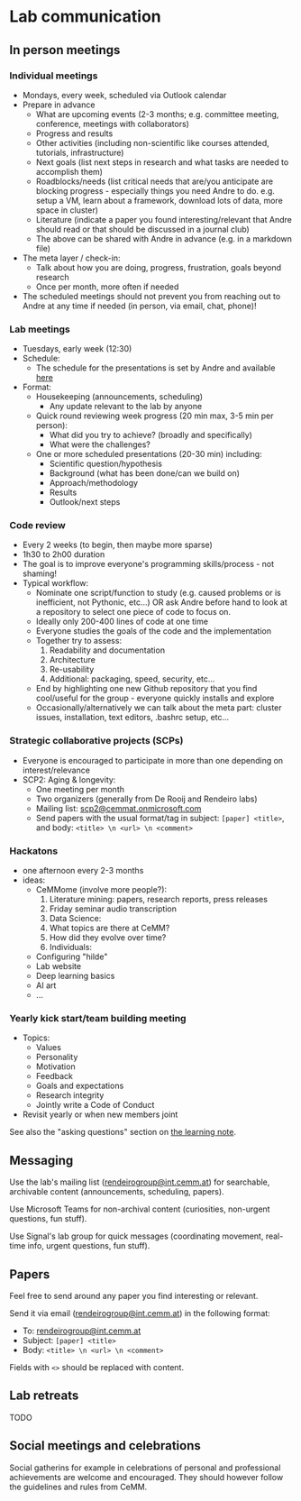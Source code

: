 # Lab communication

## In person meetings

### Individual meetings

- Mondays, every week, scheduled via Outlook calendar
- Prepare in advance
  - What are upcoming events (2-3 months; e.g. committee meeting, conference, meetings with collaborators)
  - Progress and results
  - Other activities (including non-scientific like courses attended, tutorials, infrastructure)
  - Next goals (list next steps in research and what tasks are needed to accomplish them)
  - Roadblocks/needs (list critical needs that are/you anticipate are blocking progress - especially things you need Andre to do. e.g. setup a VM, learn about a framework, download lots of data, more space in cluster)
  - Literature (indicate a paper you found interesting/relevant that Andre should read or that should be discussed in a journal club)
  - The above can be shared with Andre in advance (e.g. in a markdown file)
- The meta layer / check-in:
  - Talk about how you are doing, progress, frustration, goals beyond research
  - Once per month, more often if needed
- The scheduled meetings should not prevent you from reaching out to Andre at any time if needed (in person, via email, chat, phone)!

### Lab meetings

- Tuesdays, early week (12:30)
- Schedule:
  - The schedule for the presentations is set by Andre and available [here](https://cemmat.sharepoint.com/:x:/r/sites/rendeirolab/_layouts/15/Doc.aspx?sourcedoc=%7BCA81B64C-2577-459B-BCAB-89C6678B342B%7D)
- Format:
  - Housekeeping (announcements, scheduling)
    - Any update relevant to the lab by anyone
  - Quick round reviewing week progress (20 min max, 3-5 min per person):
    - What did you try to achieve? (broadly and specifically)
    - What were the challenges?
  - One or more scheduled presentations (20-30 min) including:
    - Scientific question/hypothesis
    - Background (what has been done/can we build on)
    - Approach/methodology
    - Results
    - Outlook/next steps

### Code review

- Every 2 weeks (to begin, then maybe more sparse)
- 1h30 to 2h00 duration
- The goal is to improve everyone's programming skills/process - not shaming!
- Typical workflow:
  - Nominate one script/function to study (e.g. caused problems or is inefficient, not Pythonic, etc...) OR ask Andre before hand to look at a repository to select one piece of code to focus on.
  - Ideally only 200-400 lines of code at one time
  - Everyone studies the goals of the code and the implementation
  - Together try to assess:
    1. Readability and documentation
    1. Architecture
    1. Re-usability
    1. Additional: packaging, speed, security, etc...
  - End by highlighting one new Github repository that you find cool/useful for the group - everyone quickly installs and explore
  - Occasionally/alternatively we can talk about the meta part: cluster issues, installation, text editors, .bashrc setup, etc...

### Strategic collaborative projects (SCPs)

- Everyone is encouraged to participate in more than one depending on interest/relevance
- SCP2: Aging & longevity:
  - One meeting per month
  - Two organizers (generally from De Rooij and Rendeiro labs)
  - Mailing list: scp2@cemmat.onmicrosoft.com
  - Send papers with the usual format/tag in subject: `[paper] <title>`, and body: `<title> \n <url> \n <comment>`

### Hackatons

- one afternoon every 2-3 months
- ideas:
  - CeMMome (involve more people?):
    1. Literature mining: papers, research reports, press releases
    1. Friday seminar audio transcription
    1. Data Science:
    1. What topics are there at CeMM?
    1. How did they evolve over time?
    1. Individuals:
  - Configuring "hilde"
  - Lab website
  - Deep learning basics
  - AI art
  - ...

### Yearly kick start/team building meeting

- Topics:
  - Values
  - Personality
  - Motivation
  - Feedback
  - Goals and expectations
  - Research integrity
  - Jointly write a Code of Conduct
- Revisit yearly or when new members joint

See also the "asking questions" section on [the learning note](learning.md).

## Messaging

Use the lab's mailing list (rendeirogroup@int.cemm.at) for searchable, archivable content (announcements, scheduling, papers).

Use Microsoft Teams for non-archival content (curiosities, non-urgent questions, fun stuff).

Use Signal's lab group for quick messages (coordinating movement, real-time info, urgent questions, fun stuff).

## Papers

Feel free to send around any paper you find interesting or relevant.

Send it via email ([rendeirogroup@int.cemm.at](mailto:rendeirogroup@int.cemm.at)) in the following format:

- To: [rendeirogroup@int.cemm.at](mailto:rendeirogroup@int.cemm.at)
- Subject: `[paper] <title>`
- Body: `<title> \n <url> \n <comment>`

Fields with `<>` should be replaced with content.

## Lab retreats

TODO

## Social meetings and celebrations

Social gatherins for example in celebrations of personal and professional achievements are welcome and encouraged.
They should however follow the guidelines and rules from CeMM.
